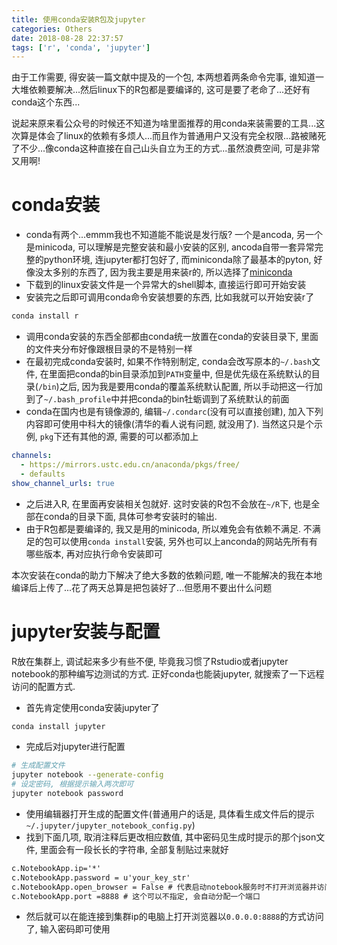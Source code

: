 ```yaml
---
title: 使用conda安装R包及jupyter
categories: Others
date: 2018-08-28 22:37:57
tags: ['r', 'conda', 'jupyter']
---
```


由于工作需要, 得安装一篇文献中提及的一个包, 本两想着两条命令完事, 谁知道一大堆依赖要解决...然后linux下的R包都是要编译的, 这可是要了老命了...还好有conda这个东西...

<!-- more -->

说起来原来看公众号的时候还不知道为啥里面推荐的用conda来装需要的工具...这次算是体会了linux的依赖有多烦人...而且作为普通用户又没有完全权限...路被赌死了不少...像conda这种直接在自己山头自立为王的方式...虽然浪费空间, 可是非常又用啊!

# conda安装

- conda有两个...emmm我也不知道能不能说是发行版? 一个是ancoda, 另一个是minicoda, 可以理解是完整安装和最小安装的区别, ancoda自带一套异常完整的python环境, 连jupyter都打包好了, 而miniconda除了最基本的pyton, 好像没太多别的东西了, 因为我主要是用来装r的, 所以选择了[miniconda](https://conda.io/miniconda.html)
- 下载到的linux安装文件是一个异常大的shell脚本, 直接运行即可开始安装
- 安装完之后即可调用conda命令安装想要的东西, 比如我就可以开始安装r了


```bash
conda install r
```


- 调用conda安装的东西全部都由conda统一放置在conda的安装目录下, 里面的文件夹分布好像跟根目录的不是特别一样
- 在最初完成conda安装时, 如果不作特别制定, conda会改写原本的`~/.bash`文件, 在里面把conda的bin目录添加到`PATH`变量中, 但是优先级在系统默认的目录(`/bin`)之后, 因为我是要用conda的覆盖系统默认配置, 所以手动把这一行加到了`~/.bash_profile`中并把conda的bin牡蛎调到了系统默认的前面
- conda在国内也是有镜像源的, 编辑`~/.condarc`(没有可以直接创建), 加入下列内容即可使用中科大的镜像(清华的看人说有问题, 就没用了). 当然这只是个示例, `pkg`下还有其他的源, 需要的可以都添加上


```yaml
channels:
  - https://mirrors.ustc.edu.cn/anaconda/pkgs/free/
  - defaults
show_channel_urls: true
```


- 之后进入R, 在里面再安装相关包就好. 这时安装的R包不会放在`~/R`下, 也是全部在conda的目录下面, 具体可参考安装时的输出.
- 由于R包都是要编译的, 我又是用的minicoda, 所以难免会有依赖不满足. 不满足的包可以使用`conda install`安装, 另外也可以上anconda的网站先所有有哪些版本, 再对应执行命令安装即可


本次安装在conda的助力下解决了绝大多数的依赖问题, 唯一不能解决的我在本地编译后上传了...花了两天总算是把包装好了...但愿用不要出什么问题

# jupyter安装与配置

R放在集群上, 调试起来多少有些不便, 毕竟我习惯了Rstudio或者jupyter notebook的那种编写边测试的方式. 正好conda也能装jupyter, 就搜索了一下远程访问的配置方式.


- 首先肯定使用conda安装jupyter了


```sh
conda install jupyter
```

- 完成后对jupyter进行配置


```sh
# 生成配置文件
jupyter notebook --generate-config
# 设定密码, 根据提示输入两次即可
jupyter notebook password
```

- 使用编辑器打开生成的配置文件(普通用户的话是, 具体看生成文件后的提示`~/.jupyter/jupyter_notebook_config.py`)
- 找到下面几项, 取消注释后更改相应数值, 其中密码见生成时提示的那个json文件, 里面会有一段长长的字符串, 全部复制贴过来就好


```txt
c.NotebookApp.ip='*'
c.NotebookApp.password = u'your_key_str'
c.NotebookApp.open_browser = False # 代表启动notebook服务时不打开浏览器并访问
c.NotebookApp.port =8888 # 这个可以不指定, 会自动分配一个端口
```


- 然后就可以在能连接到集群ip的电脑上打开浏览器以`0.0.0.0:8888`的方式访问了, 输入密码即可使用